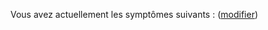 Vous avez actuellement les symptômes suivants : <b id="nom-symptomesactuels"></b> (<a href="#symptomesactuels">modifier</a>)
